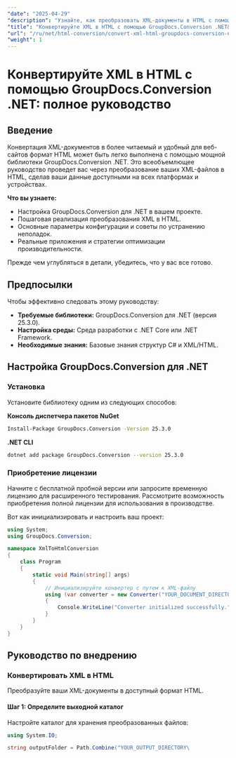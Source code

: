 ```yaml
---
"date": "2025-04-29"
"description": "Узнайте, как преобразовать XML-документы в HTML с помощью GroupDocs.Conversion для .NET. В этом руководстве рассматриваются настройка, этапы преобразования и стратегии оптимизации."
"title": "Конвертируйте XML в HTML с помощью GroupDocs.Conversion .NET&#58; Полное руководство"
"url": "/ru/net/html-conversion/convert-xml-html-groupdocs-conversion-net-tutorial/"
"weight": 1
---
```


# Конвертируйте XML в HTML с помощью GroupDocs.Conversion .NET: полное руководство

## Введение

Конвертация XML-документов в более читаемый и удобный для веб-сайтов формат HTML может быть легко выполнена с помощью мощной библиотеки GroupDocs.Conversion .NET. Это всеобъемлющее руководство проведет вас через преобразование ваших XML-файлов в HTML, сделав ваши данные доступными на всех платформах и устройствах.

**Что вы узнаете:**
- Настройка GroupDocs.Conversion для .NET в вашем проекте.
- Пошаговая реализация преобразования XML в HTML.
- Основные параметры конфигурации и советы по устранению неполадок.
- Реальные приложения и стратегии оптимизации производительности.

Прежде чем углубляться в детали, убедитесь, что у вас все готово.

## Предпосылки

Чтобы эффективно следовать этому руководству:

- **Требуемые библиотеки:** GroupDocs.Conversion для .NET (версия 25.3.0).
- **Настройка среды:** Среда разработки с .NET Core или .NET Framework.
- **Необходимые знания:** Базовые знания структур C# и XML/HTML.

## Настройка GroupDocs.Conversion для .NET

### Установка

Установите библиотеку одним из следующих способов:

**Консоль диспетчера пакетов NuGet**

```bash
Install-Package GroupDocs.Conversion -Version 25.3.0
```

**\.NET CLI**

```bash
dotnet add package GroupDocs.Conversion --version 25.3.0
```

### Приобретение лицензии

Начните с бесплатной пробной версии или запросите временную лицензию для расширенного тестирования. Рассмотрите возможность приобретения полной лицензии для использования в производстве.

Вот как инициализировать и настроить ваш проект:

```csharp
using System;
using GroupDocs.Conversion;

namespace XmlToHtmlConversion
{
    class Program
    {
        static void Main(string[] args)
        {
            // Инициализируйте конвертер с путем к XML-файлу
            using (var converter = new Converter("YOUR_DOCUMENT_DIRECTORY/sample.xml"))
            {
                Console.WriteLine("Converter initialized successfully.");
            }
        }
    }
}
```

## Руководство по внедрению

### Конвертировать XML в HTML

Преобразуйте ваши XML-документы в доступный формат HTML.

#### Шаг 1: Определите выходной каталог

Настройте каталог для хранения преобразованных файлов:

```csharp
using System.IO;

string outputFolder = Path.Combine("YOUR_OUTPUT_DIRECTORY\